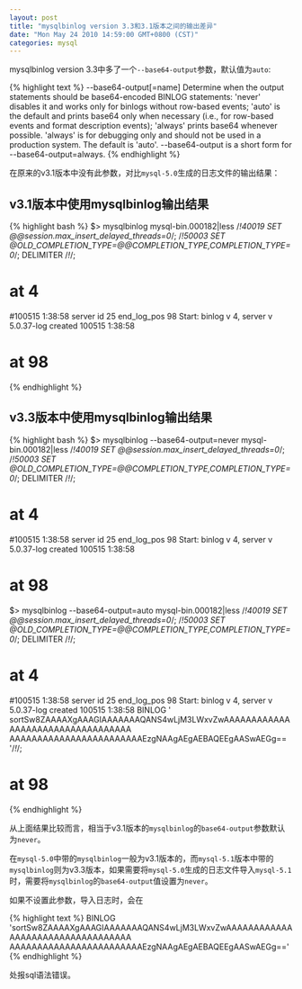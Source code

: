 ```yaml
---
layout: post
title: "mysqlbinlog version 3.3和3.1版本之间的输出差异"
date: "Mon May 24 2010 14:59:00 GMT+0800 (CST)"
categories: mysql
---
```


mysqlbinlog version 3.3中多了一个`--base64-output`参数，默认值为`auto`:

{% highlight text %}
--base64-output[=name]
    Determine when the output statements should be
    base64-encoded BINLOG statements: 'never' disables it and
    works only for binlogs without row-based events; 'auto'
    is the default and prints base64 only when necessary
    (i.e., for row-based events and format description
    events); 'always' prints base64 whenever possible.
    'always' is for debugging only and should not be used in
    a production system. The default is 'auto'.
    --base64-output is a short form for
    --base64-output=always.
{% endhighlight %}

在原来的v3.1版本中没有此参数，对比`mysql-5.0`生成的日志文件的输出结果：

v3.1版本中使用mysqlbinlog输出结果
-----

{% highlight bash %}
$> mysqlbinlog mysql-bin.000182|less
/*!40019 SET @@session.max_insert_delayed_threads=0*/;
/*!50003 SET @OLD_COMPLETION_TYPE=@@COMPLETION_TYPE,COMPLETION_TYPE=0*/;
DELIMITER /*!*/;
# at 4
#100515  1:38:58 server id 25  end_log_pos 98   Start: binlog v 4, server v 5.0.37-log created 100515  1:38:58
# at 98
{% endhighlight %}

v3.3版本中使用mysqlbinlog输出结果
-----

{% highlight bash %}
$> mysqlbinlog --base64-output=never mysql-bin.000182|less
/*!40019 SET @@session.max_insert_delayed_threads=0*/;
/*!50003 SET @OLD_COMPLETION_TYPE=@@COMPLETION_TYPE,COMPLETION_TYPE=0*/;
DELIMITER /*!*/;
# at 4
#100515  1:38:58 server id 25  end_log_pos 98   Start: binlog v 4, server v 5.0.37-log created 100515  1:38:58
# at 98

$> mysqlbinlog --base64-output=auto mysql-bin.000182|less
/*!40019 SET @@session.max_insert_delayed_threads=0*/;
/*!50003 SET @OLD_COMPLETION_TYPE=@@COMPLETION_TYPE,COMPLETION_TYPE=0*/;
DELIMITER /*!*/;
# at 4
#100515  1:38:58 server id 25  end_log_pos 98   Start: binlog v 4, server v 5.0.37-log created 100515  1:38:58
BINLOG '
sortSw8ZAAAAXgAAAGIAAAAAAAQANS4wLjM3LWxvZwAAAAAAAAAAAAAAAAAAAAAAAAAAAAAAAAAA
AAAAAAAAAAAAAAAAAAAAAAAAEzgNAAgAEgAEBAQEEgAASwAEGg==
'/*!*/;
# at 98
{% endhighlight %}

从上面结果比较而言，相当于v3.1版本的`mysqlbinlog`的`base64-output`参数默认为`never`。

在`mysql-5.0`中带的`mysqlbinlog`一般为v3.1版本的，而`mysql-5.1`版本中带的`mysqlbinlog`则为v3.3版本，如果需要将`mysql-5.0`生成的日志文件导入`mysql-5.1`时，需要将`mysqlbinlog`的`base64-output`值设置为`never`。

如果不设置此参数，导入日志时，会在

{% highlight text %}
BINLOG 'sortSw8ZAAAAXgAAAGIAAAAAAAQANS4wLjM3LWxvZwAAAAAAAAAAAAAAAAAAAAAAAAAAAAAAAAAA
AAAAAAAAAAAAAAAAAAAAAAAAEzgNAAgAEgAEBAQEEgAASwAEGg=='
{% endhighlight %}

处报sql语法错误。
